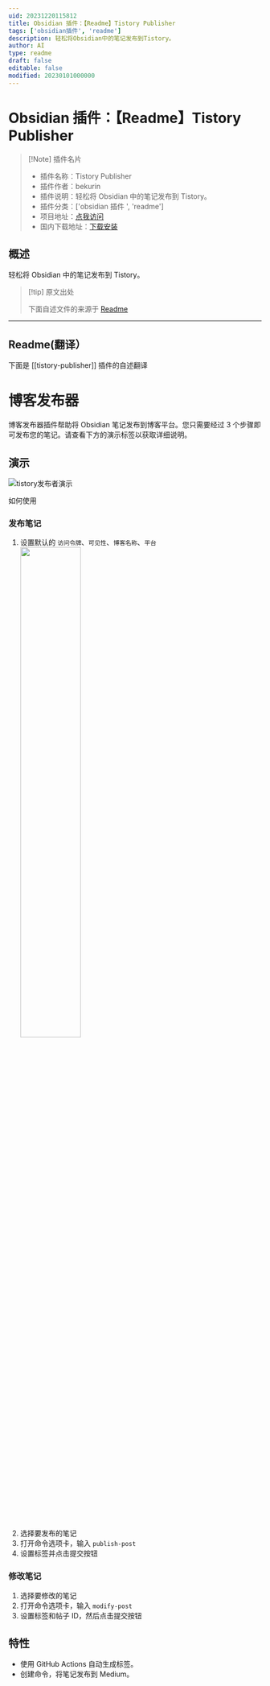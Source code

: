 ```yaml
---
uid: 20231220115812
title: Obsidian 插件：【Readme】Tistory Publisher
tags: ['obsidian插件', 'readme']
description: 轻松将Obsidian中的笔记发布到Tistory。
author: AI
type: readme
draft: false
editable: false
modified: 20230101000000
---
```


# Obsidian 插件：【Readme】Tistory Publisher

> [!Note] 插件名片
> - 插件名称：Tistory Publisher
> - 插件作者：bekurin
> - 插件说明：轻松将 Obsidian 中的笔记发布到 Tistory。
> - 插件分类：['obsidian 插件 ', 'readme']
> - 项目地址：[点我访问](https://github.com/bekurin/tistory-publisher)
> - 国内下载地址：[下载安装](https://pkmer.cn/products/plugin/pluginMarket/?tistory-publisher)

## 概述

轻松将 Obsidian 中的笔记发布到 Tistory。

> [!tip] 原文出处
>
>下面自述文件的来源于 [Readme](https://ghproxy.net/https://raw.githubusercontent.com/bekurin/tistory-publisher/master/README.md)

---

## Readme(翻译）

下面是 [[tistory-publisher]] 插件的自述翻译

# 博客发布器

博客发布器插件帮助将 Obsidian 笔记发布到博客平台。您只需要经过 3 个步骤即可发布您的笔记。请查看下方的演示标签以获取详细说明。

## 演示

![tistory发布者演示](https://cdn.pkmer.cn/covers/tistory-publisher_2_0.gif)

如何使用

### 发布笔记

1. 设置默认的 `访问令牌`、`可见性`、`博客名称`、`平台`
   <img src="./src/images/settings.png" width="50%" height="50%" />
2. 选择要发布的笔记
3. 打开命令选项卡，输入 `publish-post`
4. 设置标签并点击提交按钮

### 修改笔记

1. 选择要修改的笔记
2. 打开命令选项卡，输入 `modify-post`
3. 设置标签和帖子 ID，然后点击提交按钮

## 特性

- 使用 GitHub Actions 自动生成标签。
- 创建命令，将笔记发布到 Medium。



